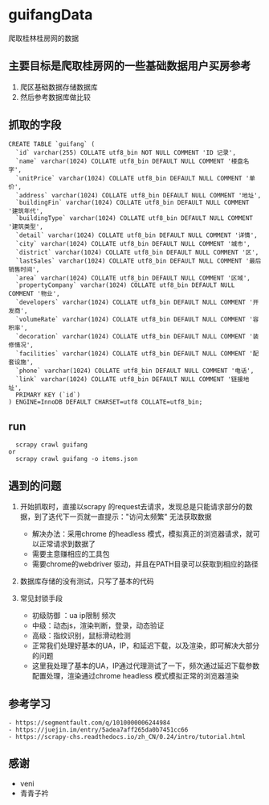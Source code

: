 # guifangData
爬取桂林桂房网的数据


## 主要目标是爬取桂房网的一些基础数据用户买房参考

1. 爬区基础数据存储数据库
2. 然后参考数据库做比较

## 抓取的字段
```
CREATE TABLE `guifang` (
  `id` varchar(255) COLLATE utf8_bin NOT NULL COMMENT 'ID 记录',
  `name` varchar(1024) COLLATE utf8_bin DEFAULT NULL COMMENT '楼盘名字',
  `unitPrice` varchar(1024) COLLATE utf8_bin DEFAULT NULL COMMENT '单价',
  `address` varchar(1024) COLLATE utf8_bin DEFAULT NULL COMMENT '地址',
  `buildingFin` varchar(1024) COLLATE utf8_bin DEFAULT NULL COMMENT '建筑年代',
  `buildingType` varchar(1024) COLLATE utf8_bin DEFAULT NULL COMMENT '建筑类型',
  `detail` varchar(1024) COLLATE utf8_bin DEFAULT NULL COMMENT '详情',
  `city` varchar(1024) COLLATE utf8_bin DEFAULT NULL COMMENT '城市',
  `district` varchar(1024) COLLATE utf8_bin DEFAULT NULL COMMENT '区',
  `lastSales` varchar(1024) COLLATE utf8_bin DEFAULT NULL COMMENT '最后销售时间',
  `area` varchar(1024) COLLATE utf8_bin DEFAULT NULL COMMENT '区域',
  `propertyCompany` varchar(1024) COLLATE utf8_bin DEFAULT NULL COMMENT '物业',
  `developers` varchar(1024) COLLATE utf8_bin DEFAULT NULL COMMENT '开发商',
  `volumeRate` varchar(1024) COLLATE utf8_bin DEFAULT NULL COMMENT '容积率',
  `decoration` varchar(1024) COLLATE utf8_bin DEFAULT NULL COMMENT '装修情况',
  `facilities` varchar(1024) COLLATE utf8_bin DEFAULT NULL COMMENT '配套设施',
  `phone` varchar(1024) COLLATE utf8_bin DEFAULT NULL COMMENT '电话',
  `link` varchar(1024) COLLATE utf8_bin DEFAULT NULL COMMENT '链接地址',
  PRIMARY KEY (`id`)
) ENGINE=InnoDB DEFAULT CHARSET=utf8 COLLATE=utf8_bin;
```

## run
```
  scrapy crawl guifang
or
  scrapy crawl guifang -o items.json
```


## 遇到的问题
1. 开始抓取时，直接以scrapy 的request去请求，发现总是只能请求部分的数据，到了迭代下一页就一直提示："访问太频繁" 无法获取数据
    - 解决办法：采用chrome 的headless 模式，模拟真正的浏览器请求，就可以正常请求到数据了
    - 需要主意赚相应的工具包
    - 需要chrome的webdriver 驱动，并且在PATH目录可以获取到相应的路径

2. 数据库存储的没有测试，只写了基本的代码

3. 常见封锁手段
    - 初级防御 ：ua  ip限制  频次
    - 中级：动态js，渲染判断，登录，动态验证
    - 高级：指纹识别，鼠标滑动检测
    - 正常我们处理好基本的UA，IP，和延迟下载，以及渲染，即可解决大部分的问题
    - 这里我处理了基本的UA，IP通过代理测试了一下，频次通过延迟下载参数配置处理，渲染通过chrome headless 模式模拟正常的浏览器渲染

## 参考学习
    - https://segmentfault.com/q/1010000006244984
    - https://juejin.im/entry/5adea7aff265da0b7451cc66
    - https://scrapy-chs.readthedocs.io/zh_CN/0.24/intro/tutorial.html

## 感谢
   - veni
   - 青青子衿